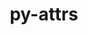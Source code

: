 ---
title: "py-attrs"
layout: cache
categories: [package, develop]
meta: {"compilers": ["none"], "num_specs": 267, "num_specs_by_stack": {"data-vis-sdk": 11, "e4s": 51, "e4s-neoverse-v2": 29, "e4s-oneapi": 13, "hep": 13, "ml-darwin-aarch64-mps": 26, "ml-linux-aarch64-cpu": 51, "ml-linux-aarch64-cuda": 51, "ml-linux-x86_64-cpu": 51, "ml-linux-x86_64-cuda": 49, "ml-linux-x86_64-rocm": 11, "radiuss": 22, "root": 267}, "oss": ["sequoia", "ubuntu18.04", "ubuntu20.04", "ubuntu22.04", "ubuntu24.04"], "platforms": ["darwin", "linux"], "stacks": ["data-vis-sdk", "e4s", "e4s-neoverse-v2", "e4s-oneapi", "hep", "ml-darwin-aarch64-mps", "ml-linux-aarch64-cpu", "ml-linux-aarch64-cuda", "ml-linux-x86_64-cpu", "ml-linux-x86_64-cuda", "ml-linux-x86_64-rocm", "radiuss", "root"], "targets": ["aarch64", "neoverse_v2", "x86_64_v3"], "versions": ["23.1.0"]}
spec_details: [{"compiler": "none", "hash": "26vfrcnd3mwcvd37qtcekuqdrxud2ejx", "os": "ubuntu22.04", "platform": "linux", "size": "-", "stacks": ["e4s", "root"], "target": "x86_64_v3", "variants": ["build_system=python_pip"], "versions": ["23.1.0"]}, {"compiler": "none", "hash": "2hadtagm5pmh3y6atgvfabxca3xrk7ew", "os": "ubuntu22.04", "platform": "linux", "size": "-", "stacks": ["e4s", "root"], "target": "x86_64_v3", "variants": ["build_system=python_pip"], "versions": ["23.1.0"]}, {"compiler": "none", "hash": "2ng4vqg6mwen56hmcwlh5dpxhujlqayl", "os": "ubuntu18.04", "platform": "linux", "size": "-", "stacks": ["radiuss", "root"], "target": "x86_64_v3", "variants": ["build_system=python_pip"], "versions": ["23.1.0"]}, {"compiler": "none", "hash": "2tddoj7il5wp4fbsmxq7yylz2wovzv2z", "os": "ubuntu22.04", "platform": "linux", "size": "-", "stacks": ["e4s-oneapi", "root"], "target": "x86_64_v3", "variants": ["build_system=python_pip"], "versions": ["23.1.0"]}, {"compiler": "none", "hash": "32ih5ufloqqwvrffkdigel43vuyyqe5u", "os": "ubuntu24.04", "platform": "linux", "size": "-", "stacks": ["ml-linux-x86_64-cpu", "ml-linux-x86_64-cuda", "ml-linux-x86_64-rocm", "root"], "target": "x86_64_v3", "variants": ["build_system=python_pip"], "versions": ["23.1.0"]}, {"compiler": "none", "hash": "365vixxwvp5lguq55nspgw5toaid4lqc", "os": "ubuntu24.04", "platform": "linux", "size": "-", "stacks": ["ml-linux-aarch64-cpu", "ml-linux-aarch64-cuda", "root"], "target": "aarch64", "variants": ["build_system=python_pip"], "versions": ["23.1.0"]}, {"compiler": "none", "hash": "37cf2rmmd6o7uexhjj7x2mmm6tmvjz4e", "os": "ubuntu24.04", "platform": "linux", "size": "-", "stacks": ["ml-linux-aarch64-cpu", "ml-linux-aarch64-cuda", "root"], "target": "aarch64", "variants": ["build_system=python_pip"], "versions": ["23.1.0"]}, {"compiler": "none", "hash": "3d77cj2bbcpdwsptuotqsb5xja6aipxx", "os": "ubuntu22.04", "platform": "linux", "size": "-", "stacks": ["e4s", "root"], "target": "x86_64_v3", "variants": ["build_system=python_pip"], "versions": ["23.1.0"]}, {"compiler": "none", "hash": "3f3kd3vlo2qhdxho7wguznijkd2fgdyc", "os": "ubuntu22.04", "platform": "linux", "size": "-", "stacks": ["e4s", "root"], "target": "x86_64_v3", "variants": ["build_system=python_pip"], "versions": ["23.1.0"]}, {"compiler": "none", "hash": "3g66mgjvegixnnzos4twi7nkjl2fiso7", "os": "ubuntu22.04", "platform": "linux", "size": "-", "stacks": ["e4s", "root"], "target": "x86_64_v3", "variants": ["build_system=python_pip"], "versions": ["23.1.0"]}, {"compiler": "none", "hash": "3kpczkubei6kkz7zhu6vpop4xnukgrfn", "os": "ubuntu22.04", "platform": "linux", "size": "-", "stacks": ["hep", "root"], "target": "x86_64_v3", "variants": ["build_system=python_pip"], "versions": ["23.1.0"]}, {"compiler": "none", "hash": "3powfzkuxhh7nlgtyczu4shbious7siy", "os": "ubuntu24.04", "platform": "linux", "size": "-", "stacks": ["ml-linux-aarch64-cpu", "ml-linux-aarch64-cuda", "root"], "target": "aarch64", "variants": ["build_system=python_pip"], "versions": ["23.1.0"]}, {"compiler": "none", "hash": "3sknody5m7nfggjpg4x6x3bpfpz2c67n", "os": "ubuntu22.04", "platform": "linux", "size": "-", "stacks": ["e4s-oneapi", "root"], "target": "x86_64_v3", "variants": ["build_system=python_pip"], "versions": ["23.1.0"]}, {"compiler": "none", "hash": "3vqbilr6zaplqtyf7tijz6loayaifdnv", "os": "ubuntu24.04", "platform": "linux", "size": "-", "stacks": ["ml-linux-x86_64-cpu", "ml-linux-x86_64-cuda", "root"], "target": "x86_64_v3", "variants": ["build_system=python_pip"], "versions": ["23.1.0"]}, {"compiler": "none", "hash": "3vsukizdo3s6gf5qbwghw726wszlnwby", "os": "ubuntu20.04", "platform": "linux", "size": "-", "stacks": ["data-vis-sdk", "root"], "target": "x86_64_v3", "variants": ["build_system=python_pip"], "versions": ["23.1.0"]}, {"compiler": "none", "hash": "3xq476vtqmk4nxbtlikrerlhktrd2x6d", "os": "sequoia", "platform": "darwin", "size": "-", "stacks": ["ml-darwin-aarch64-mps", "root"], "target": "aarch64", "variants": ["build_system=python_pip"], "versions": ["23.1.0"]}, {"compiler": "none", "hash": "43z4dmrdqt4nfttxv5xyubluhqbzh7z4", "os": "ubuntu20.04", "platform": "linux", "size": "-", "stacks": ["data-vis-sdk", "root"], "target": "x86_64_v3", "variants": ["build_system=python_pip"], "versions": ["23.1.0"]}, {"compiler": "none", "hash": "4dg6kj6hx6akiuee4foc7xwcvgelfig7", "os": "ubuntu24.04", "platform": "linux", "size": "-", "stacks": ["ml-linux-aarch64-cpu", "ml-linux-aarch64-cuda", "root"], "target": "aarch64", "variants": ["build_system=python_pip"], "versions": ["23.1.0"]}, {"compiler": "none", "hash": "4gmjzqleikrncbopi36fxzpq4ieq7hgs", "os": "sequoia", "platform": "darwin", "size": "-", "stacks": ["ml-darwin-aarch64-mps", "root"], "target": "aarch64", "variants": ["build_system=python_pip"], "versions": ["23.1.0"]}, {"compiler": "none", "hash": "4nqamocynvzs27lzknfvixj5exwpoyzm", "os": "ubuntu22.04", "platform": "linux", "size": "-", "stacks": ["e4s", "root"], "target": "x86_64_v3", "variants": ["build_system=python_pip"], "versions": ["23.1.0"]}, {"compiler": "none", "hash": "4xchqx4pa3agsnt6xbll7joicocjibkv", "os": "ubuntu22.04", "platform": "linux", "size": "-", "stacks": ["e4s-oneapi", "root"], "target": "x86_64_v3", "variants": ["build_system=python_pip"], "versions": ["23.1.0"]}, {"compiler": "none", "hash": "52hxs7varpj5ug5imputeg263dkyjikj", "os": "ubuntu22.04", "platform": "linux", "size": "-", "stacks": ["e4s", "root"], "target": "x86_64_v3", "variants": ["build_system=python_pip"], "versions": ["23.1.0"]}, {"compiler": "none", "hash": "57ijovkzycmtqdj356ttq7q7ghvifzrg", "os": "ubuntu24.04", "platform": "linux", "size": "-", "stacks": ["ml-linux-aarch64-cpu", "ml-linux-aarch64-cuda", "root"], "target": "aarch64", "variants": ["build_system=python_pip"], "versions": ["23.1.0"]}, {"compiler": "none", "hash": "5gkxk3dw5m6eib3lddicxnfvtkcgjf5x", "os": "ubuntu22.04", "platform": "linux", "size": "-", "stacks": ["e4s-oneapi", "root"], "target": "x86_64_v3", "variants": ["build_system=python_pip"], "versions": ["23.1.0"]}, {"compiler": "none", "hash": "5ihmnj67pur5uogros53di3pwt6kzrsi", "os": "ubuntu24.04", "platform": "linux", "size": "-", "stacks": ["ml-linux-x86_64-cpu", "ml-linux-x86_64-cuda", "root"], "target": "x86_64_v3", "variants": ["build_system=python_pip"], "versions": ["23.1.0"]}, {"compiler": "none", "hash": "5osznidfbynvshvp4ybnkncgwvmj57jw", "os": "ubuntu24.04", "platform": "linux", "size": "-", "stacks": ["ml-linux-aarch64-cpu", "ml-linux-aarch64-cuda", "root"], "target": "aarch64", "variants": ["build_system=python_pip"], "versions": ["23.1.0"]}, {"compiler": "none", "hash": "5psnbz3njnieev2j5hjbml7ghdrt6aj4", "os": "ubuntu18.04", "platform": "linux", "size": "-", "stacks": ["radiuss", "root"], "target": "x86_64_v3", "variants": ["build_system=python_pip"], "versions": ["23.1.0"]}, {"compiler": "none", "hash": "5wv5b4lyc2ac4r6eajjbfxaojfovhuse", "os": "sequoia", "platform": "darwin", "size": "-", "stacks": ["ml-darwin-aarch64-mps", "root"], "target": "aarch64", "variants": ["build_system=python_pip"], "versions": ["23.1.0"]}, {"compiler": "none", "hash": "66a53bnxe72btv24u3h5anl7l7eaf6gz", "os": "ubuntu24.04", "platform": "linux", "size": "-", "stacks": ["ml-linux-aarch64-cpu", "ml-linux-aarch64-cuda", "root"], "target": "aarch64", "variants": ["build_system=python_pip"], "versions": ["23.1.0"]}, {"compiler": "none", "hash": "67skms47gklk2jamkhtbtrjrhhggf33d", "os": "ubuntu24.04", "platform": "linux", "size": "-", "stacks": ["ml-linux-aarch64-cpu", "ml-linux-aarch64-cuda", "root"], "target": "aarch64", "variants": ["build_system=python_pip"], "versions": ["23.1.0"]}, {"compiler": "none", "hash": "6cgcyyv3zmqhzabmawro7732y7zlbl4r", "os": "sequoia", "platform": "darwin", "size": "-", "stacks": ["ml-darwin-aarch64-mps", "root"], "target": "aarch64", "variants": ["build_system=python_pip"], "versions": ["23.1.0"]}, {"compiler": "none", "hash": "6epj666pcuhacecaqkwnn6sjzem6rmlr", "os": "ubuntu24.04", "platform": "linux", "size": "-", "stacks": ["ml-linux-aarch64-cpu", "ml-linux-aarch64-cuda", "root"], "target": "aarch64", "variants": ["build_system=python_pip"], "versions": ["23.1.0"]}, {"compiler": "none", "hash": "6pq7cb6upialnbwdctecwrlkbchicrde", "os": "ubuntu22.04", "platform": "linux", "size": "-", "stacks": ["e4s", "root"], "target": "x86_64_v3", "variants": ["build_system=python_pip"], "versions": ["23.1.0"]}, {"compiler": "none", "hash": "6rb2ktxfh3gtzo3xdm33oqkiufsxru6v", "os": "ubuntu18.04", "platform": "linux", "size": "-", "stacks": ["radiuss", "root"], "target": "x86_64_v3", "variants": ["build_system=python_pip"], "versions": ["23.1.0"]}, {"compiler": "none", "hash": "6s66rraui6o6yomeq2az6ydweinxlrzv", "os": "ubuntu20.04", "platform": "linux", "size": "-", "stacks": ["data-vis-sdk", "root"], "target": "x86_64_v3", "variants": ["build_system=python_pip"], "versions": ["23.1.0"]}, {"compiler": "none", "hash": "6vbvlentwawyxy6lgihmfrkd2vhvr2bj", "os": "ubuntu24.04", "platform": "linux", "size": "-", "stacks": ["ml-linux-x86_64-cpu", "ml-linux-x86_64-cuda", "ml-linux-x86_64-rocm", "root"], "target": "x86_64_v3", "variants": ["build_system=python_pip"], "versions": ["23.1.0"]}, {"compiler": "none", "hash": "6x6bmwbv23chelaqqng4h7myblax5236", "os": "ubuntu22.04", "platform": "linux", "size": "-", "stacks": ["hep", "root"], "target": "x86_64_v3", "variants": ["build_system=python_pip"], "versions": ["23.1.0"]}, {"compiler": "none", "hash": "7aaaucnszxgfgwzph5kbaf6fmul7lnk7", "os": "ubuntu24.04", "platform": "linux", "size": "-", "stacks": ["ml-linux-aarch64-cpu", "ml-linux-aarch64-cuda", "root"], "target": "aarch64", "variants": ["build_system=python_pip"], "versions": ["23.1.0"]}, {"compiler": "none", "hash": "7dqz2urwlrq4tk3ioqhzu5wri562dwna", "os": "ubuntu22.04", "platform": "linux", "size": "-", "stacks": ["e4s", "root"], "target": "x86_64_v3", "variants": ["build_system=python_pip"], "versions": ["23.1.0"]}, {"compiler": "none", "hash": "7glvobxcoo76stx55wvvkgsxhjryys7v", "os": "ubuntu22.04", "platform": "linux", "size": "-", "stacks": ["e4s", "root"], "target": "x86_64_v3", "variants": ["build_system=python_pip"], "versions": ["23.1.0"]}, {"compiler": "none", "hash": "7lh4nf42ijksnbm4aqw27kmwf6kbtu2x", "os": "ubuntu24.04", "platform": "linux", "size": "-", "stacks": ["ml-linux-aarch64-cpu", "ml-linux-aarch64-cuda", "root"], "target": "aarch64", "variants": ["build_system=python_pip"], "versions": ["23.1.0"]}, {"compiler": "none", "hash": "7li3qnacozgnkpy6mvrcghgweyd2im7b", "os": "ubuntu22.04", "platform": "linux", "size": "-", "stacks": ["e4s-oneapi", "root"], "target": "x86_64_v3", "variants": ["build_system=python_pip"], "versions": ["23.1.0"]}, {"compiler": "none", "hash": "7vvbprvppgkqpuffofjztjppsix2bpni", "os": "ubuntu24.04", "platform": "linux", "size": "-", "stacks": ["ml-linux-aarch64-cpu", "ml-linux-aarch64-cuda", "root"], "target": "aarch64", "variants": ["build_system=python_pip"], "versions": ["23.1.0"]}, {"compiler": "none", "hash": "7wdt6z7azw2gpgeu73fkagbaypeuyruz", "os": "ubuntu24.04", "platform": "linux", "size": "-", "stacks": ["ml-linux-aarch64-cpu", "ml-linux-aarch64-cuda", "root"], "target": "aarch64", "variants": ["build_system=python_pip"], "versions": ["23.1.0"]}, {"compiler": "none", "hash": "7wowwggrp7tw6arydoa4kathxsx3spso", "os": "ubuntu22.04", "platform": "linux", "size": "-", "stacks": ["e4s", "root"], "target": "x86_64_v3", "variants": ["build_system=python_pip"], "versions": ["23.1.0"]}, {"compiler": "none", "hash": "a7v24g3teek4ui7la7ednp3jx2xwjs7q", "os": "ubuntu18.04", "platform": "linux", "size": "-", "stacks": ["radiuss", "root"], "target": "x86_64_v3", "variants": ["build_system=python_pip"], "versions": ["23.1.0"]}, {"compiler": "none", "hash": "adsf6y3adeh5ogor2rurm4c3xwbedyzu", "os": "ubuntu22.04", "platform": "linux", "size": "-", "stacks": ["e4s-neoverse-v2", "root"], "target": "neoverse_v2", "variants": ["build_system=python_pip"], "versions": ["23.1.0"]}, {"compiler": "none", "hash": "aoiub3h3eqpofi7axw3hjke4mayn5p23", "os": "ubuntu24.04", "platform": "linux", "size": "-", "stacks": ["ml-linux-aarch64-cpu", "ml-linux-aarch64-cuda", "root"], "target": "aarch64", "variants": ["build_system=python_pip"], "versions": ["23.1.0"]}, {"compiler": "none", "hash": "arao536i2k45km4bj7i7dcq3d4yjkcue", "os": "sequoia", "platform": "darwin", "size": "-", "stacks": ["ml-darwin-aarch64-mps", "root"], "target": "aarch64", "variants": ["build_system=python_pip"], "versions": ["23.1.0"]}, {"compiler": "none", "hash": "b3kivsywcrwbepjfdmhy2t3d3ua5dbl7", "os": "ubuntu22.04", "platform": "linux", "size": "-", "stacks": ["e4s", "root"], "target": "x86_64_v3", "variants": ["build_system=python_pip"], "versions": ["23.1.0"]}, {"compiler": "none", "hash": "bcn6gqkvpesbrjekjkwdicriac3jb353", "os": "ubuntu22.04", "platform": "linux", "size": "-", "stacks": ["e4s-neoverse-v2", "root"], "target": "neoverse_v2", "variants": ["build_system=python_pip"], "versions": ["23.1.0"]}, {"compiler": "none", "hash": "bfevsw7mnaeey2z5grvf4lhdtuulsj4z", "os": "ubuntu22.04", "platform": "linux", "size": "-", "stacks": ["e4s-neoverse-v2", "root"], "target": "neoverse_v2", "variants": ["build_system=python_pip"], "versions": ["23.1.0"]}, {"compiler": "none", "hash": "bhgxlka7qfqjvla4meike5jxfqnprfls", "os": "ubuntu22.04", "platform": "linux", "size": "-", "stacks": ["hep", "root"], "target": "x86_64_v3", "variants": ["build_system=python_pip"], "versions": ["23.1.0"]}, {"compiler": "none", "hash": "bkgcmbtxygebiwou3wgy2jpl4xo2x3tj", "os": "ubuntu22.04", "platform": "linux", "size": "-", "stacks": ["e4s", "root"], "target": "x86_64_v3", "variants": ["build_system=python_pip"], "versions": ["23.1.0"]}, {"compiler": "none", "hash": "bkxjf3bog2dlb73iwrqrdqh5rodczhwq", "os": "ubuntu24.04", "platform": "linux", "size": "-", "stacks": ["ml-linux-aarch64-cpu", "ml-linux-aarch64-cuda", "root"], "target": "aarch64", "variants": ["build_system=python_pip"], "versions": ["23.1.0"]}, {"compiler": "none", "hash": "brjgytjumeu6sqfo2bxdvs7x55h5qsme", "os": "ubuntu22.04", "platform": "linux", "size": "-", "stacks": ["e4s", "root"], "target": "x86_64_v3", "variants": ["build_system=python_pip"], "versions": ["23.1.0"]}, {"compiler": "none", "hash": "bt5f2lyg5iu54tjixp7qhl77iss3wzzs", "os": "ubuntu22.04", "platform": "linux", "size": "-", "stacks": ["e4s-neoverse-v2", "root"], "target": "neoverse_v2", "variants": ["build_system=python_pip"], "versions": ["23.1.0"]}, {"compiler": "none", "hash": "bufan5w3ynmgiqdaziz2o4g4hn5cw2az", "os": "ubuntu22.04", "platform": "linux", "size": "-", "stacks": ["e4s-oneapi", "root"], "target": "x86_64_v3", "variants": ["build_system=python_pip"], "versions": ["23.1.0"]}, {"compiler": "none", "hash": "bv6zuth7luim55tsr35ot2mp3bfsd74a", "os": "ubuntu22.04", "platform": "linux", "size": "-", "stacks": ["hep", "root"], "target": "x86_64_v3", "variants": ["build_system=python_pip"], "versions": ["23.1.0"]}, {"compiler": "none", "hash": "bv7jtlaf6naatmx4zpwpjya7iblrkpik", "os": "ubuntu24.04", "platform": "linux", "size": "-", "stacks": ["ml-linux-x86_64-cpu", "ml-linux-x86_64-cuda", "root"], "target": "x86_64_v3", "variants": ["build_system=python_pip"], "versions": ["23.1.0"]}, {"compiler": "none", "hash": "bykurad5epc4dl6wwxsscyjhgylwbqw2", "os": "ubuntu22.04", "platform": "linux", "size": "-", "stacks": ["hep", "root"], "target": "x86_64_v3", "variants": ["build_system=python_pip"], "versions": ["23.1.0"]}, {"compiler": "none", "hash": "c3jai3hbdti5uqs4u62674xgccis6tys", "os": "sequoia", "platform": "darwin", "size": "-", "stacks": ["ml-darwin-aarch64-mps", "root"], "target": "aarch64", "variants": ["build_system=python_pip"], "versions": ["23.1.0"]}, {"compiler": "none", "hash": "c5xeqz5r47ut7aluqbptbyk57etpcfz6", "os": "ubuntu24.04", "platform": "linux", "size": "-", "stacks": ["ml-linux-x86_64-cpu", "ml-linux-x86_64-cuda", "ml-linux-x86_64-rocm", "root"], "target": "x86_64_v3", "variants": ["build_system=python_pip"], "versions": ["23.1.0"]}, {"compiler": "none", "hash": "c63i5kj6aomcb2nvseevkgm67ycfwg47", "os": "ubuntu22.04", "platform": "linux", "size": "-", "stacks": ["e4s", "root"], "target": "x86_64_v3", "variants": ["build_system=python_pip"], "versions": ["23.1.0"]}, {"compiler": "none", "hash": "ca4xpyx456mre2ndq77poc54wzexkneo", "os": "ubuntu24.04", "platform": "linux", "size": "-", "stacks": ["ml-linux-aarch64-cpu", "ml-linux-aarch64-cuda", "root"], "target": "aarch64", "variants": ["build_system=python_pip"], "versions": ["23.1.0"]}, {"compiler": "none", "hash": "cattgkbc2ekyweg4lbih2btj2233z5gw", "os": "ubuntu22.04", "platform": "linux", "size": "-", "stacks": ["e4s", "root"], "target": "x86_64_v3", "variants": ["build_system=python_pip"], "versions": ["23.1.0"]}, {"compiler": "none", "hash": "cdegbf3qwveq2cu3sluxf4h4pixakw6q", "os": "ubuntu22.04", "platform": "linux", "size": "-", "stacks": ["e4s-neoverse-v2", "root"], "target": "neoverse_v2", "variants": ["build_system=python_pip"], "versions": ["23.1.0"]}, {"compiler": "none", "hash": "cqycqgw5lclmuyb3ejrny2sfhfiajnab", "os": "ubuntu24.04", "platform": "linux", "size": "-", "stacks": ["ml-linux-aarch64-cpu", "ml-linux-aarch64-cuda", "root"], "target": "aarch64", "variants": ["build_system=python_pip"], "versions": ["23.1.0"]}, {"compiler": "none", "hash": "cus3636wrgvxkxdsfsdab2dradu3jmrc", "os": "ubuntu24.04", "platform": "linux", "size": "-", "stacks": ["ml-linux-x86_64-cpu", "ml-linux-x86_64-cuda", "root"], "target": "x86_64_v3", "variants": ["build_system=python_pip"], "versions": ["23.1.0"]}, {"compiler": "none", "hash": "d2qvr2ek7xs45zjay36mbrrlixna4zef", "os": "ubuntu24.04", "platform": "linux", "size": "-", "stacks": ["ml-linux-x86_64-cpu", "ml-linux-x86_64-cuda", "root"], "target": "x86_64_v3", "variants": ["build_system=python_pip"], "versions": ["23.1.0"]}, {"compiler": "none", "hash": "d3ldvg5epkldk6d2oklibcsl7jm3sm6l", "os": "ubuntu22.04", "platform": "linux", "size": "-", "stacks": ["e4s", "root"], "target": "x86_64_v3", "variants": ["build_system=python_pip"], "versions": ["23.1.0"]}, {"compiler": "none", "hash": "d5u2b7xjxjz2gw4xtiewyv6r3gax7onq", "os": "ubuntu24.04", "platform": "linux", "size": "-", "stacks": ["ml-linux-aarch64-cpu", "ml-linux-aarch64-cuda", "root"], "target": "aarch64", "variants": ["build_system=python_pip"], "versions": ["23.1.0"]}, {"compiler": "none", "hash": "d73oerzy2yaybxgyzp4q6mrwwu2am4rl", "os": "ubuntu22.04", "platform": "linux", "size": "-", "stacks": ["e4s-neoverse-v2", "root"], "target": "neoverse_v2", "variants": ["build_system=python_pip"], "versions": ["23.1.0"]}, {"compiler": "none", "hash": "d7fzymls3dsv2u5ifrx3idgy3nhpooml", "os": "ubuntu22.04", "platform": "linux", "size": "-", "stacks": ["e4s", "root"], "target": "x86_64_v3", "variants": ["build_system=python_pip"], "versions": ["23.1.0"]}, {"compiler": "none", "hash": "dbefcghozsjfkh42kuqfbh52vtaise45", "os": "ubuntu22.04", "platform": "linux", "size": "-", "stacks": ["hep", "root"], "target": "x86_64_v3", "variants": ["build_system=python_pip"], "versions": ["23.1.0"]}, {"compiler": "none", "hash": "dhzrxyraxk6tvmlpv6dqqqsbpkmvslfq", "os": "ubuntu18.04", "platform": "linux", "size": "-", "stacks": ["radiuss", "root"], "target": "x86_64_v3", "variants": ["build_system=python_pip"], "versions": ["23.1.0"]}, {"compiler": "none", "hash": "dndlteclkrbyjqasol36orn4ikh7wkw2", "os": "ubuntu22.04", "platform": "linux", "size": "-", "stacks": ["hep", "root"], "target": "x86_64_v3", "variants": ["build_system=python_pip"], "versions": ["23.1.0"]}, {"compiler": "none", "hash": "dndnrqzqn4dq23qv4zxq3xw2bexpjwye", "os": "sequoia", "platform": "darwin", "size": "-", "stacks": ["ml-darwin-aarch64-mps", "root"], "target": "aarch64", "variants": ["build_system=python_pip"], "versions": ["23.1.0"]}, {"compiler": "none", "hash": "dqzexxtrr6o7nx2vfhismp635uux7wn4", "os": "sequoia", "platform": "darwin", "size": "-", "stacks": ["ml-darwin-aarch64-mps", "root"], "target": "aarch64", "variants": ["build_system=python_pip"], "versions": ["23.1.0"]}, {"compiler": "none", "hash": "dtjwpxj5hoprolj4o54n2a4fifnwy47b", "os": "ubuntu22.04", "platform": "linux", "size": "-", "stacks": ["e4s", "root"], "target": "x86_64_v3", "variants": ["build_system=python_pip"], "versions": ["23.1.0"]}, {"compiler": "none", "hash": "dy3luorgalbes6yd5ukyfiihpvitnfk2", "os": "ubuntu22.04", "platform": "linux", "size": "-", "stacks": ["hep", "root"], "target": "x86_64_v3", "variants": ["build_system=python_pip"], "versions": ["23.1.0"]}, {"compiler": "none", "hash": "dyiits5briqmn7bzgdieafien67wiklb", "os": "sequoia", "platform": "darwin", "size": "-", "stacks": ["ml-darwin-aarch64-mps", "root"], "target": "aarch64", "variants": ["build_system=python_pip"], "versions": ["23.1.0"]}, {"compiler": "none", "hash": "e3ocqwqyaeotsonkdkwgkiyfzy2yfz7k", "os": "ubuntu22.04", "platform": "linux", "size": "-", "stacks": ["e4s", "root"], "target": "x86_64_v3", "variants": ["build_system=python_pip"], "versions": ["23.1.0"]}, {"compiler": "none", "hash": "e6qpduzsnp7tccqkdzpo5o64xorchrno", "os": "ubuntu24.04", "platform": "linux", "size": "-", "stacks": ["ml-linux-aarch64-cpu", "ml-linux-aarch64-cuda", "root"], "target": "aarch64", "variants": ["build_system=python_pip"], "versions": ["23.1.0"]}, {"compiler": "none", "hash": "eccs3hsb7dwykapq5brl4hss35qkxgka", "os": "ubuntu24.04", "platform": "linux", "size": "-", "stacks": ["ml-linux-aarch64-cpu", "ml-linux-aarch64-cuda", "root"], "target": "aarch64", "variants": ["build_system=python_pip"], "versions": ["23.1.0"]}, {"compiler": "none", "hash": "efvpfdsdr2dbnz3al4tfn5anh6ahzpw3", "os": "ubuntu24.04", "platform": "linux", "size": "-", "stacks": ["ml-linux-x86_64-cpu", "ml-linux-x86_64-cuda", "root"], "target": "x86_64_v3", "variants": ["build_system=python_pip"], "versions": ["23.1.0"]}, {"compiler": "none", "hash": "ejdtuiouk44syntmzjim5simxwftpkwt", "os": "ubuntu24.04", "platform": "linux", "size": "-", "stacks": ["ml-linux-aarch64-cpu", "ml-linux-aarch64-cuda", "root"], "target": "aarch64", "variants": ["build_system=python_pip"], "versions": ["23.1.0"]}, {"compiler": "none", "hash": "el4yhhy4457ro72kabvfyrrnamotcpax", "os": "ubuntu24.04", "platform": "linux", "size": "-", "stacks": ["ml-linux-aarch64-cpu", "ml-linux-aarch64-cuda", "root"], "target": "aarch64", "variants": ["build_system=python_pip"], "versions": ["23.1.0"]}, {"compiler": "none", "hash": "emy4ibjmjgjxyo6z2j4uonqs3x4ka3uh", "os": "sequoia", "platform": "darwin", "size": "-", "stacks": ["ml-darwin-aarch64-mps", "root"], "target": "aarch64", "variants": ["build_system=python_pip"], "versions": ["23.1.0"]}, {"compiler": "none", "hash": "ex4xukrewsvdnvis6bgo5qvmbj4fzrng", "os": "ubuntu22.04", "platform": "linux", "size": "-", "stacks": ["e4s-neoverse-v2", "root"], "target": "neoverse_v2", "variants": ["build_system=python_pip"], "versions": ["23.1.0"]}, {"compiler": "none", "hash": "exbsaupq7twtkmc3m6kbdvcxo3shjezl", "os": "ubuntu24.04", "platform": "linux", "size": "-", "stacks": ["ml-linux-aarch64-cpu", "ml-linux-aarch64-cuda", "root"], "target": "aarch64", "variants": ["build_system=python_pip"], "versions": ["23.1.0"]}, {"compiler": "none", "hash": "f3qh4yu5nzjzj4nxj2u5yjj5rbethopy", "os": "ubuntu24.04", "platform": "linux", "size": "-", "stacks": ["ml-linux-x86_64-cpu", "ml-linux-x86_64-cuda", "root"], "target": "x86_64_v3", "variants": ["build_system=python_pip"], "versions": ["23.1.0"]}, {"compiler": "none", "hash": "f5ui6fcz2bohb7h5lucxnpewfjbxf6sn", "os": "ubuntu18.04", "platform": "linux", "size": "-", "stacks": ["radiuss", "root"], "target": "x86_64_v3", "variants": ["build_system=python_pip"], "versions": ["23.1.0"]}, {"compiler": "none", "hash": "fgkgfp3ees7tqyictfszd5iqdtflqr5b", "os": "ubuntu24.04", "platform": "linux", "size": "-", "stacks": ["ml-linux-aarch64-cpu", "ml-linux-aarch64-cuda", "root"], "target": "aarch64", "variants": ["build_system=python_pip"], "versions": ["23.1.0"]}, {"compiler": "none", "hash": "fksrdprlj2sggo446qk36pdq24vhcp4i", "os": "ubuntu24.04", "platform": "linux", "size": "-", "stacks": ["ml-linux-aarch64-cpu", "ml-linux-aarch64-cuda", "root"], "target": "aarch64", "variants": ["build_system=python_pip"], "versions": ["23.1.0"]}, {"compiler": "none", "hash": "fnwyz73dlzul3oudrljetkq4z4quolbt", "os": "ubuntu24.04", "platform": "linux", "size": "-", "stacks": ["ml-linux-aarch64-cpu", "ml-linux-aarch64-cuda", "root"], "target": "aarch64", "variants": ["build_system=python_pip"], "versions": ["23.1.0"]}, {"compiler": "none", "hash": "fqwqpjietm23vsyfyi5jighsobnqxlec", "os": "ubuntu22.04", "platform": "linux", "size": "-", "stacks": ["e4s", "root"], "target": "x86_64_v3", "variants": ["build_system=python_pip"], "versions": ["23.1.0"]}, {"compiler": "none", "hash": "fv2aqx5uv4an3d52lvyi6chcjdnh66ha", "os": "ubuntu22.04", "platform": "linux", "size": "-", "stacks": ["e4s", "root"], "target": "x86_64_v3", "variants": ["build_system=python_pip"], "versions": ["23.1.0"]}, {"compiler": "none", "hash": "fvixxmhem4lg4werbl4dgv7xopnwuyuw", "os": "ubuntu18.04", "platform": "linux", "size": "-", "stacks": ["radiuss", "root"], "target": "x86_64_v3", "variants": ["build_system=python_pip"], "versions": ["23.1.0"]}, {"compiler": "none", "hash": "fygmfmu7kssumf7zajk76v7ifbbstbsq", "os": "ubuntu24.04", "platform": "linux", "size": "-", "stacks": ["ml-linux-x86_64-cpu", "ml-linux-x86_64-cuda", "ml-linux-x86_64-rocm", "root"], "target": "x86_64_v3", "variants": ["build_system=python_pip"], "versions": ["23.1.0"]}, {"compiler": "none", "hash": "g2twr5htzusqzpsget3cd5mtbfighsmb", "os": "ubuntu24.04", "platform": "linux", "size": "-", "stacks": ["ml-linux-x86_64-cpu", "ml-linux-x86_64-cuda", "ml-linux-x86_64-rocm", "root"], "target": "x86_64_v3", "variants": ["build_system=python_pip"], "versions": ["23.1.0"]}, {"compiler": "none", "hash": "g3wdmmcfedhnjd76d4xyyntjks4drmmt", "os": "ubuntu24.04", "platform": "linux", "size": "-", "stacks": ["ml-linux-x86_64-cpu", "ml-linux-x86_64-cuda", "root"], "target": "x86_64_v3", "variants": ["build_system=python_pip"], "versions": ["23.1.0"]}, {"compiler": "none", "hash": "g5glozxiyh5uf7umdsgsfaid54lqnrft", "os": "ubuntu24.04", "platform": "linux", "size": "-", "stacks": ["ml-linux-aarch64-cpu", "ml-linux-aarch64-cuda", "root"], "target": "aarch64", "variants": ["build_system=python_pip"], "versions": ["23.1.0"]}, {"compiler": "none", "hash": "g5mtm5poa2sjgtugeahencpfhq3xkvx2", "os": "ubuntu22.04", "platform": "linux", "size": "-", "stacks": ["e4s-neoverse-v2", "root"], "target": "neoverse_v2", "variants": ["build_system=python_pip"], "versions": ["23.1.0"]}, {"compiler": "none", "hash": "gbelmmpylflj73yz7cohlk5afayqgvq6", "os": "ubuntu24.04", "platform": "linux", "size": "-", "stacks": ["ml-linux-aarch64-cpu", "ml-linux-aarch64-cuda", "root"], "target": "aarch64", "variants": ["build_system=python_pip"], "versions": ["23.1.0"]}, {"compiler": "none", "hash": "gbklh7mhfgcic27hkfxi4h3sirmp4uiu", "os": "ubuntu24.04", "platform": "linux", "size": "-", "stacks": ["ml-linux-x86_64-cpu", "ml-linux-x86_64-cuda", "root"], "target": "x86_64_v3", "variants": ["build_system=python_pip"], "versions": ["23.1.0"]}, {"compiler": "none", "hash": "gkc534uke67qekh5zilqwwk4ct4367xh", "os": "ubuntu22.04", "platform": "linux", "size": "-", "stacks": ["e4s", "root"], "target": "x86_64_v3", "variants": ["build_system=python_pip"], "versions": ["23.1.0"]}, {"compiler": "none", "hash": "gkqsirvvlg3wi35dtefeh4vx24cucdgw", "os": "ubuntu18.04", "platform": "linux", "size": "-", "stacks": ["radiuss", "root"], "target": "x86_64_v3", "variants": ["build_system=python_pip"], "versions": ["23.1.0"]}, {"compiler": "none", "hash": "glrul7xw6xz3bflxskdm3s4vfq4pgybu", "os": "ubuntu22.04", "platform": "linux", "size": "-", "stacks": ["e4s", "root"], "target": "x86_64_v3", "variants": ["build_system=python_pip"], "versions": ["23.1.0"]}, {"compiler": "none", "hash": "gpvdzipfkupnsxf76y7k3akeslrshn7n", "os": "ubuntu24.04", "platform": "linux", "size": "-", "stacks": ["ml-linux-x86_64-cpu", "ml-linux-x86_64-cuda", "root"], "target": "x86_64_v3", "variants": ["build_system=python_pip"], "versions": ["23.1.0"]}, {"compiler": "none", "hash": "gtjvt643r3scojw2mujwob6xsnb5vqdh", "os": "ubuntu24.04", "platform": "linux", "size": "-", "stacks": ["ml-linux-x86_64-cpu", "ml-linux-x86_64-cuda", "root"], "target": "x86_64_v3", "variants": ["build_system=python_pip"], "versions": ["23.1.0"]}, {"compiler": "none", "hash": "h2rnjtdsfqj4jk7bt2fsulqonvuauhha", "os": "ubuntu24.04", "platform": "linux", "size": "-", "stacks": ["ml-linux-x86_64-cpu", "ml-linux-x86_64-cuda", "root"], "target": "x86_64_v3", "variants": ["build_system=python_pip"], "versions": ["23.1.0"]}, {"compiler": "none", "hash": "h5hvifmglwix4tz7h6cnxaroneiuph73", "os": "ubuntu22.04", "platform": "linux", "size": "-", "stacks": ["hep", "root"], "target": "x86_64_v3", "variants": ["build_system=python_pip"], "versions": ["23.1.0"]}, {"compiler": "none", "hash": "hb46fl3hucwflf2iid2yiksz3bt34j4o", "os": "ubuntu22.04", "platform": "linux", "size": "-", "stacks": ["e4s-neoverse-v2", "root"], "target": "neoverse_v2", "variants": ["build_system=python_pip"], "versions": ["23.1.0"]}, {"compiler": "none", "hash": "hkkfzonwiqeavpzzja25il6btbceidxz", "os": "sequoia", "platform": "darwin", "size": "-", "stacks": ["ml-darwin-aarch64-mps", "root"], "target": "aarch64", "variants": ["build_system=python_pip"], "versions": ["23.1.0"]}, {"compiler": "none", "hash": "huloyypcbm25pkoxbcpjxvzddwdxe7bz", "os": "ubuntu24.04", "platform": "linux", "size": "-", "stacks": ["ml-linux-aarch64-cpu", "ml-linux-aarch64-cuda", "root"], "target": "aarch64", "variants": ["build_system=python_pip"], "versions": ["23.1.0"]}, {"compiler": "none", "hash": "hygsda2n3dzbmldiawharhcasw4vfgg2", "os": "ubuntu24.04", "platform": "linux", "size": "-", "stacks": ["ml-linux-x86_64-cpu", "ml-linux-x86_64-cuda", "ml-linux-x86_64-rocm", "root"], "target": "x86_64_v3", "variants": ["build_system=python_pip"], "versions": ["23.1.0"]}, {"compiler": "none", "hash": "hz7a3cvsqymcaa5l6ir5zjgjfhgr5dal", "os": "ubuntu22.04", "platform": "linux", "size": "-", "stacks": ["e4s", "root"], "target": "x86_64_v3", "variants": ["build_system=python_pip"], "versions": ["23.1.0"]}, {"compiler": "none", "hash": "hzn7y5catzvmdqoh7gefeq6u7ahrwu4q", "os": "ubuntu22.04", "platform": "linux", "size": "-", "stacks": ["e4s", "root"], "target": "x86_64_v3", "variants": ["build_system=python_pip"], "versions": ["23.1.0"]}, {"compiler": "none", "hash": "i2cwymdwovc5556a2im2xz4fwcba4ame", "os": "ubuntu22.04", "platform": "linux", "size": "-", "stacks": ["e4s", "root"], "target": "x86_64_v3", "variants": ["build_system=python_pip"], "versions": ["23.1.0"]}, {"compiler": "none", "hash": "i3vksnrrk7tai46fg6zeu657bopxwn6w", "os": "ubuntu24.04", "platform": "linux", "size": "-", "stacks": ["ml-linux-x86_64-cpu", "ml-linux-x86_64-cuda", "root"], "target": "x86_64_v3", "variants": ["build_system=python_pip"], "versions": ["23.1.0"]}, {"compiler": "none", "hash": "ibosmkrbqtoowi5bpzu3ovnxjdtznvdk", "os": "ubuntu18.04", "platform": "linux", "size": "-", "stacks": ["radiuss", "root"], "target": "x86_64_v3", "variants": ["build_system=python_pip"], "versions": ["23.1.0"]}, {"compiler": "none", "hash": "ichrmdtxlt7h2s726loloeh3bti6cqfc", "os": "ubuntu22.04", "platform": "linux", "size": "-", "stacks": ["hep", "root"], "target": "x86_64_v3", "variants": ["build_system=python_pip"], "versions": ["23.1.0"]}, {"compiler": "none", "hash": "if2aona3j6v2fhf4tgqt6enw35esh257", "os": "ubuntu20.04", "platform": "linux", "size": "-", "stacks": ["data-vis-sdk", "root"], "target": "x86_64_v3", "variants": ["build_system=python_pip"], "versions": ["23.1.0"]}, {"compiler": "none", "hash": "ilygqa4jfybxlnd5nkipfwe7tigz5thg", "os": "ubuntu22.04", "platform": "linux", "size": "-", "stacks": ["e4s", "root"], "target": "x86_64_v3", "variants": ["build_system=python_pip"], "versions": ["23.1.0"]}, {"compiler": "none", "hash": "ixpx6pvfda6ezpncqqte6ffai6okv62t", "os": "ubuntu22.04", "platform": "linux", "size": "-", "stacks": ["e4s-neoverse-v2", "root"], "target": "neoverse_v2", "variants": ["build_system=python_pip"], "versions": ["23.1.0"]}, {"compiler": "none", "hash": "j32tlpy7ynccogpjolrfpurktms7xdep", "os": "ubuntu20.04", "platform": "linux", "size": "-", "stacks": ["data-vis-sdk", "root"], "target": "x86_64_v3", "variants": ["build_system=python_pip"], "versions": ["23.1.0"]}, {"compiler": "none", "hash": "j35ijvdqohlb7jipish3uilbj4ga4gir", "os": "ubuntu22.04", "platform": "linux", "size": "-", "stacks": ["e4s", "root"], "target": "x86_64_v3", "variants": ["build_system=python_pip"], "versions": ["23.1.0"]}, {"compiler": "none", "hash": "j73jvqlnbfxhxtwyiwnwonvdgsfvndch", "os": "ubuntu22.04", "platform": "linux", "size": "-", "stacks": ["e4s-neoverse-v2", "root"], "target": "neoverse_v2", "variants": ["build_system=python_pip"], "versions": ["23.1.0"]}, {"compiler": "none", "hash": "jb2hudpdj5ngglcfkdykhnzhnqnzyoxk", "os": "sequoia", "platform": "darwin", "size": "-", "stacks": ["ml-darwin-aarch64-mps", "root"], "target": "aarch64", "variants": ["build_system=python_pip"], "versions": ["23.1.0"]}, {"compiler": "none", "hash": "jhgwkyk53pyojsbtbqlu3fbohrnwzmi7", "os": "ubuntu22.04", "platform": "linux", "size": "-", "stacks": ["e4s-neoverse-v2", "root"], "target": "neoverse_v2", "variants": ["build_system=python_pip"], "versions": ["23.1.0"]}, {"compiler": "none", "hash": "jpzlyfin3jcnp2cjcmygbmigyvigtsjr", "os": "ubuntu24.04", "platform": "linux", "size": "-", "stacks": ["ml-linux-x86_64-cpu", "ml-linux-x86_64-cuda", "root"], "target": "x86_64_v3", "variants": ["build_system=python_pip"], "versions": ["23.1.0"]}, {"compiler": "none", "hash": "jswwe3wehn4v4vjls622xtin5ulix4za", "os": "ubuntu22.04", "platform": "linux", "size": "-", "stacks": ["e4s-neoverse-v2", "root"], "target": "neoverse_v2", "variants": ["build_system=python_pip"], "versions": ["23.1.0"]}, {"compiler": "none", "hash": "jujymbwxntw72xytdv33b66usqbfasii", "os": "ubuntu24.04", "platform": "linux", "size": "-", "stacks": ["ml-linux-x86_64-cpu", "ml-linux-x86_64-cuda", "root"], "target": "x86_64_v3", "variants": ["build_system=python_pip"], "versions": ["23.1.0"]}, {"compiler": "none", "hash": "k352zqxz7t6nmg5aa3zuabrd5xohfugp", "os": "ubuntu24.04", "platform": "linux", "size": "-", "stacks": ["ml-linux-x86_64-cpu", "ml-linux-x86_64-cuda", "root"], "target": "x86_64_v3", "variants": ["build_system=python_pip"], "versions": ["23.1.0"]}, {"compiler": "none", "hash": "kalzwro6dtqgcdmtlodn75w6v5u62dtc", "os": "ubuntu22.04", "platform": "linux", "size": "-", "stacks": ["e4s", "root"], "target": "x86_64_v3", "variants": ["build_system=python_pip"], "versions": ["23.1.0"]}, {"compiler": "none", "hash": "kpymdufo2e7fvqvohxcrdy5tc6nknaul", "os": "ubuntu24.04", "platform": "linux", "size": "-", "stacks": ["ml-linux-x86_64-cpu", "ml-linux-x86_64-cuda", "root"], "target": "x86_64_v3", "variants": ["build_system=python_pip"], "versions": ["23.1.0"]}, {"compiler": "none", "hash": "kvnlfubnz7ozm543ts77vetfsvr7nvgd", "os": "ubuntu24.04", "platform": "linux", "size": "-", "stacks": ["ml-linux-aarch64-cpu", "ml-linux-aarch64-cuda", "root"], "target": "aarch64", "variants": ["build_system=python_pip"], "versions": ["23.1.0"]}, {"compiler": "none", "hash": "l3qbpytervhhbtlrmbljtw667ssloxa4", "os": "ubuntu24.04", "platform": "linux", "size": "-", "stacks": ["ml-linux-x86_64-cpu", "ml-linux-x86_64-cuda", "root"], "target": "x86_64_v3", "variants": ["build_system=python_pip"], "versions": ["23.1.0"]}, {"compiler": "none", "hash": "l66bolcvi35zdthopkinm7tlu4ixjcqb", "os": "ubuntu22.04", "platform": "linux", "size": "-", "stacks": ["e4s", "root"], "target": "x86_64_v3", "variants": ["build_system=python_pip"], "versions": ["23.1.0"]}, {"compiler": "none", "hash": "layxokguob2eiic4jbfpqosi7qu4atll", "os": "ubuntu22.04", "platform": "linux", "size": "-", "stacks": ["e4s-neoverse-v2", "root"], "target": "neoverse_v2", "variants": ["build_system=python_pip"], "versions": ["23.1.0"]}, {"compiler": "none", "hash": "lazkegkjmm5zdocrcrzdzj4etlba3w2z", "os": "ubuntu18.04", "platform": "linux", "size": "-", "stacks": ["radiuss", "root"], "target": "x86_64_v3", "variants": ["build_system=python_pip"], "versions": ["23.1.0"]}, {"compiler": "none", "hash": "lcvptgsejoq4w6kql6piq2w2qo3vhj6g", "os": "ubuntu22.04", "platform": "linux", "size": "-", "stacks": ["e4s", "root"], "target": "x86_64_v3", "variants": ["build_system=python_pip"], "versions": ["23.1.0"]}, {"compiler": "none", "hash": "le27462a5hpaww5cpwdm4xucjn6dwgjd", "os": "ubuntu20.04", "platform": "linux", "size": "-", "stacks": ["data-vis-sdk", "root"], "target": "x86_64_v3", "variants": ["build_system=python_pip"], "versions": ["23.1.0"]}, {"compiler": "none", "hash": "lfkxy6ohmrkqk5uc4srh4tu73w2w65pn", "os": "ubuntu22.04", "platform": "linux", "size": "-", "stacks": ["e4s", "root"], "target": "x86_64_v3", "variants": ["build_system=python_pip"], "versions": ["23.1.0"]}, {"compiler": "none", "hash": "licwlvryalt7msvlodjes54dzvs6josn", "os": "ubuntu24.04", "platform": "linux", "size": "-", "stacks": ["ml-linux-x86_64-cpu", "ml-linux-x86_64-cuda", "root"], "target": "x86_64_v3", "variants": ["build_system=python_pip"], "versions": ["23.1.0"]}, {"compiler": "none", "hash": "loj7dd6if54p23feks46ljxpiptlzzhq", "os": "ubuntu22.04", "platform": "linux", "size": "-", "stacks": ["e4s", "root"], "target": "x86_64_v3", "variants": ["build_system=python_pip"], "versions": ["23.1.0"]}, {"compiler": "none", "hash": "lrvvms5m3tt3jrgvi5ggztqjhwtquzc7", "os": "ubuntu24.04", "platform": "linux", "size": "-", "stacks": ["ml-linux-x86_64-cpu", "ml-linux-x86_64-cuda", "root"], "target": "x86_64_v3", "variants": ["build_system=python_pip"], "versions": ["23.1.0"]}, {"compiler": "none", "hash": "m7hulmguy4gxdiuzzjvpld5b2u3rq64h", "os": "ubuntu24.04", "platform": "linux", "size": "-", "stacks": ["ml-linux-x86_64-cpu", "ml-linux-x86_64-cuda", "ml-linux-x86_64-rocm", "root"], "target": "x86_64_v3", "variants": ["build_system=python_pip"], "versions": ["23.1.0"]}, {"compiler": "none", "hash": "mbjam6n6njfrlv23bgnd6jg6q2sccw53", "os": "sequoia", "platform": "darwin", "size": "-", "stacks": ["ml-darwin-aarch64-mps", "root"], "target": "aarch64", "variants": ["build_system=python_pip"], "versions": ["23.1.0"]}, {"compiler": "none", "hash": "mdhaf3kjsnvngrb4ws65c7r2u4tlb5lp", "os": "ubuntu22.04", "platform": "linux", "size": "-", "stacks": ["e4s", "root"], "target": "x86_64_v3", "variants": ["build_system=python_pip"], "versions": ["23.1.0"]}, {"compiler": "none", "hash": "mefeevdiynoius5csnlu43uujh4wjmft", "os": "ubuntu22.04", "platform": "linux", "size": "-", "stacks": ["e4s-neoverse-v2", "root"], "target": "neoverse_v2", "variants": ["build_system=python_pip"], "versions": ["23.1.0"]}, {"compiler": "none", "hash": "mgsg3pwtcdqmijbjedqzltwxnc4puhy6", "os": "ubuntu22.04", "platform": "linux", "size": "-", "stacks": ["hep", "root"], "target": "x86_64_v3", "variants": ["build_system=python_pip"], "versions": ["23.1.0"]}, {"compiler": "none", "hash": "mlwe7oujzdkt7ibswibhus6z7m6fpytf", "os": "ubuntu24.04", "platform": "linux", "size": "-", "stacks": ["ml-linux-x86_64-cpu", "ml-linux-x86_64-cuda", "root"], "target": "x86_64_v3", "variants": ["build_system=python_pip"], "versions": ["23.1.0"]}, {"compiler": "none", "hash": "mpefzxoiizj3jcfzuwokpgmwpv5id3us", "os": "ubuntu24.04", "platform": "linux", "size": "-", "stacks": ["ml-linux-aarch64-cpu", "ml-linux-aarch64-cuda", "root"], "target": "aarch64", "variants": ["build_system=python_pip"], "versions": ["23.1.0"]}, {"compiler": "none", "hash": "myrxeowln3c7ilj6dyzbwx3wct7akqgw", "os": "ubuntu22.04", "platform": "linux", "size": "-", "stacks": ["e4s-neoverse-v2", "root"], "target": "neoverse_v2", "variants": ["build_system=python_pip"], "versions": ["23.1.0"]}, {"compiler": "none", "hash": "n7aogykcedkw6k7ndkjdlvarqfha3yce", "os": "ubuntu24.04", "platform": "linux", "size": "-", "stacks": ["ml-linux-x86_64-cpu", "ml-linux-x86_64-cuda", "root"], "target": "x86_64_v3", "variants": ["build_system=python_pip"], "versions": ["23.1.0"]}, {"compiler": "none", "hash": "na6bkaqqy5hcnplq7rlxwsd3l26zhnke", "os": "ubuntu22.04", "platform": "linux", "size": "-", "stacks": ["e4s-oneapi", "root"], "target": "x86_64_v3", "variants": ["build_system=python_pip"], "versions": ["23.1.0"]}, {"compiler": "none", "hash": "nhowakvpzkwzsl3fuo5bfqahphwfqk7k", "os": "ubuntu22.04", "platform": "linux", "size": "-", "stacks": ["e4s", "root"], "target": "x86_64_v3", "variants": ["build_system=python_pip"], "versions": ["23.1.0"]}, {"compiler": "none", "hash": "nn5hvf6ueq45d6bp4rm7z72kd3axs7n3", "os": "ubuntu22.04", "platform": "linux", "size": "-", "stacks": ["e4s-neoverse-v2", "root"], "target": "neoverse_v2", "variants": ["build_system=python_pip"], "versions": ["23.1.0"]}, {"compiler": "none", "hash": "np2h5gkd3bxvqxjvsxsaizt3w4dleie3", "os": "sequoia", "platform": "darwin", "size": "-", "stacks": ["ml-darwin-aarch64-mps", "root"], "target": "aarch64", "variants": ["build_system=python_pip"], "versions": ["23.1.0"]}, {"compiler": "none", "hash": "o3cu7tv2b756pbdpkpsskdulmy3eqeqx", "os": "ubuntu22.04", "platform": "linux", "size": "-", "stacks": ["e4s", "root"], "target": "x86_64_v3", "variants": ["build_system=python_pip"], "versions": ["23.1.0"]}, {"compiler": "none", "hash": "o5pe624bf2sixofbbgsgcpiw33ckrkdq", "os": "ubuntu22.04", "platform": "linux", "size": "-", "stacks": ["e4s-neoverse-v2", "root"], "target": "neoverse_v2", "variants": ["build_system=python_pip"], "versions": ["23.1.0"]}, {"compiler": "none", "hash": "oetf763ldo3i6msmnbcjnebbjtx35n5m", "os": "ubuntu24.04", "platform": "linux", "size": "-", "stacks": ["ml-linux-x86_64-cpu", "ml-linux-x86_64-cuda", "ml-linux-x86_64-rocm", "root"], "target": "x86_64_v3", "variants": ["build_system=python_pip"], "versions": ["23.1.0"]}, {"compiler": "none", "hash": "op43wxofi6coow7x23cmegjddgfxopto", "os": "ubuntu22.04", "platform": "linux", "size": "-", "stacks": ["e4s-neoverse-v2", "root"], "target": "neoverse_v2", "variants": ["build_system=python_pip"], "versions": ["23.1.0"]}, {"compiler": "none", "hash": "ort5guhmvfx6hs5czowgvqcrbzlu6e3f", "os": "ubuntu24.04", "platform": "linux", "size": "-", "stacks": ["ml-linux-x86_64-cpu", "ml-linux-x86_64-cuda", "ml-linux-x86_64-rocm", "root"], "target": "x86_64_v3", "variants": ["build_system=python_pip"], "versions": ["23.1.0"]}, {"compiler": "none", "hash": "ouryqmlialnqtc3ld3jnippgowg7m4pu", "os": "ubuntu22.04", "platform": "linux", "size": "-", "stacks": ["hep", "root"], "target": "x86_64_v3", "variants": ["build_system=python_pip"], "versions": ["23.1.0"]}, {"compiler": "none", "hash": "ovv76e4bzd75dcl64hqzaoaf5gglpd5p", "os": "ubuntu18.04", "platform": "linux", "size": "-", "stacks": ["radiuss", "root"], "target": "x86_64_v3", "variants": ["build_system=python_pip"], "versions": ["23.1.0"]}, {"compiler": "none", "hash": "oys77ljtjtns7qdk6skda2phcbyw2oc7", "os": "ubuntu22.04", "platform": "linux", "size": "-", "stacks": ["e4s", "root"], "target": "x86_64_v3", "variants": ["build_system=python_pip"], "versions": ["23.1.0"]}, {"compiler": "none", "hash": "pcv375yw7q4v2cycq2i6nujfd65y2bhy", "os": "ubuntu24.04", "platform": "linux", "size": "-", "stacks": ["ml-linux-x86_64-cpu", "ml-linux-x86_64-cuda", "root"], "target": "x86_64_v3", "variants": ["build_system=python_pip"], "versions": ["23.1.0"]}, {"compiler": "none", "hash": "phmfgv3434asrnhnbwjl6f24qemmoiy4", "os": "sequoia", "platform": "darwin", "size": "-", "stacks": ["ml-darwin-aarch64-mps", "root"], "target": "aarch64", "variants": ["build_system=python_pip"], "versions": ["23.1.0"]}, {"compiler": "none", "hash": "pne3kz5rq3ftvcb2bvw7ndd53s5affje", "os": "ubuntu22.04", "platform": "linux", "size": "-", "stacks": ["e4s", "root"], "target": "x86_64_v3", "variants": ["build_system=python_pip"], "versions": ["23.1.0"]}, {"compiler": "none", "hash": "pp36slywxsefw2wceq3m4lhyqpugl6o3", "os": "ubuntu24.04", "platform": "linux", "size": "-", "stacks": ["ml-linux-aarch64-cpu", "ml-linux-aarch64-cuda", "root"], "target": "aarch64", "variants": ["build_system=python_pip"], "versions": ["23.1.0"]}, {"compiler": "none", "hash": "pq5g2z6cbqlaaro4263l7exmyv3ta2x2", "os": "ubuntu22.04", "platform": "linux", "size": "-", "stacks": ["e4s-neoverse-v2", "root"], "target": "neoverse_v2", "variants": ["build_system=python_pip"], "versions": ["23.1.0"]}, {"compiler": "none", "hash": "pr4bz6u22ebfkilufvyxkvpugblvtcxm", "os": "ubuntu22.04", "platform": "linux", "size": "-", "stacks": ["e4s", "root"], "target": "x86_64_v3", "variants": ["build_system=python_pip"], "versions": ["23.1.0"]}, {"compiler": "none", "hash": "pzivu7wykm5i4nml4btfm7i3ctdkmpig", "os": "ubuntu18.04", "platform": "linux", "size": "-", "stacks": ["radiuss", "root"], "target": "x86_64_v3", "variants": ["build_system=python_pip"], "versions": ["23.1.0"]}, {"compiler": "none", "hash": "q3mysrbiuiwadobsdn5wyj2oy4ztu2rz", "os": "ubuntu24.04", "platform": "linux", "size": "-", "stacks": ["ml-linux-aarch64-cpu", "ml-linux-aarch64-cuda", "root"], "target": "aarch64", "variants": ["build_system=python_pip"], "versions": ["23.1.0"]}, {"compiler": "none", "hash": "q4esva7jh2qna2a7atg2ujjgxq5uz7nq", "os": "sequoia", "platform": "darwin", "size": "-", "stacks": ["ml-darwin-aarch64-mps", "root"], "target": "aarch64", "variants": ["build_system=python_pip"], "versions": ["23.1.0"]}, {"compiler": "none", "hash": "q76xfazlcqfv5446krgai36c4m7ujmcx", "os": "ubuntu24.04", "platform": "linux", "size": "-", "stacks": ["ml-linux-x86_64-cpu", "ml-linux-x86_64-cuda", "root"], "target": "x86_64_v3", "variants": ["build_system=python_pip"], "versions": ["23.1.0"]}, {"compiler": "none", "hash": "qb7x223bnnu737ngfvkbr4ikdq5j46s5", "os": "ubuntu24.04", "platform": "linux", "size": "-", "stacks": ["ml-linux-aarch64-cpu", "ml-linux-aarch64-cuda", "root"], "target": "aarch64", "variants": ["build_system=python_pip"], "versions": ["23.1.0"]}, {"compiler": "none", "hash": "qdafufi3khjct6zczsirxv5i6qxsjzi2", "os": "ubuntu22.04", "platform": "linux", "size": "-", "stacks": ["e4s-oneapi", "root"], "target": "x86_64_v3", "variants": ["build_system=python_pip"], "versions": ["23.1.0"]}, {"compiler": "none", "hash": "qf33jonaur6ce5ghrlv3vzpcfn4hcigh", "os": "ubuntu24.04", "platform": "linux", "size": "-", "stacks": ["ml-linux-aarch64-cpu", "ml-linux-aarch64-cuda", "root"], "target": "aarch64", "variants": ["build_system=python_pip"], "versions": ["23.1.0"]}, {"compiler": "none", "hash": "qf5eeft7vjabkjbjnv5idiponxsgwn5b", "os": "ubuntu24.04", "platform": "linux", "size": "-", "stacks": ["ml-linux-x86_64-cpu", "root"], "target": "x86_64_v3", "variants": ["build_system=python_pip"], "versions": ["23.1.0"]}, {"compiler": "none", "hash": "qhsqcdh7jcjg64il263jvzhcjuv2fbap", "os": "ubuntu18.04", "platform": "linux", "size": "-", "stacks": ["radiuss", "root"], "target": "x86_64_v3", "variants": ["build_system=python_pip"], "versions": ["23.1.0"]}, {"compiler": "none", "hash": "qi3lg5b5xwbotrommqh5fmlhowu7w2xy", "os": "ubuntu24.04", "platform": "linux", "size": "-", "stacks": ["ml-linux-x86_64-cpu", "ml-linux-x86_64-cuda", "root"], "target": "x86_64_v3", "variants": ["build_system=python_pip"], "versions": ["23.1.0"]}, {"compiler": "none", "hash": "qn6argqe7tha5t67ggaiqv6udghb3qpv", "os": "ubuntu22.04", "platform": "linux", "size": "-", "stacks": ["e4s-neoverse-v2", "root"], "target": "neoverse_v2", "variants": ["build_system=python_pip"], "versions": ["23.1.0"]}, {"compiler": "none", "hash": "qomftuo2lilusuowqhu6qszr6h65tbb4", "os": "ubuntu24.04", "platform": "linux", "size": "-", "stacks": ["ml-linux-x86_64-cpu", "ml-linux-x86_64-cuda", "root"], "target": "x86_64_v3", "variants": ["build_system=python_pip"], "versions": ["23.1.0"]}, {"compiler": "none", "hash": "qqpuv5wrrqwocd6gswvr763f3phkslgg", "os": "ubuntu24.04", "platform": "linux", "size": "-", "stacks": ["ml-linux-aarch64-cpu", "ml-linux-aarch64-cuda", "root"], "target": "aarch64", "variants": ["build_system=python_pip"], "versions": ["23.1.0"]}, {"compiler": "none", "hash": "qsocy6n5klvu4zkfktzze2xcl7ieb6hh", "os": "ubuntu22.04", "platform": "linux", "size": "-", "stacks": ["e4s", "root"], "target": "x86_64_v3", "variants": ["build_system=python_pip"], "versions": ["23.1.0"]}, {"compiler": "none", "hash": "qyn2oyzx4e6xkuxo2w573ucmyre67462", "os": "ubuntu22.04", "platform": "linux", "size": "-", "stacks": ["e4s", "root"], "target": "x86_64_v3", "variants": ["build_system=python_pip"], "versions": ["23.1.0"]}, {"compiler": "none", "hash": "r5agtnqnrvdb5m6zgktggdjzd6huymth", "os": "ubuntu22.04", "platform": "linux", "size": "-", "stacks": ["e4s-neoverse-v2", "root"], "target": "neoverse_v2", "variants": ["build_system=python_pip"], "versions": ["23.1.0"]}, {"compiler": "none", "hash": "r5ykhyfs7xdyhodbjxnt44t37gjjzdsg", "os": "ubuntu24.04", "platform": "linux", "size": "-", "stacks": ["ml-linux-aarch64-cpu", "ml-linux-aarch64-cuda", "root"], "target": "aarch64", "variants": ["build_system=python_pip"], "versions": ["23.1.0"]}, {"compiler": "none", "hash": "rbeahndr7lgtp42jlplkkxjjloxmrnkj", "os": "ubuntu20.04", "platform": "linux", "size": "-", "stacks": ["data-vis-sdk", "root"], "target": "x86_64_v3", "variants": ["build_system=python_pip"], "versions": ["23.1.0"]}, {"compiler": "none", "hash": "rggm63xbx7lotr3x7qwelwrh37c7uprp", "os": "ubuntu22.04", "platform": "linux", "size": "-", "stacks": ["e4s", "root"], "target": "x86_64_v3", "variants": ["build_system=python_pip"], "versions": ["23.1.0"]}, {"compiler": "none", "hash": "ri2wkcs5fmtcqskcakjwvnfgaf2jxxb2", "os": "ubuntu24.04", "platform": "linux", "size": "-", "stacks": ["ml-linux-x86_64-cpu", "ml-linux-x86_64-cuda", "root"], "target": "x86_64_v3", "variants": ["build_system=python_pip"], "versions": ["23.1.0"]}, {"compiler": "none", "hash": "rnar2xm7gxmezagqhox46rdojusew2p7", "os": "ubuntu18.04", "platform": "linux", "size": "-", "stacks": ["radiuss", "root"], "target": "x86_64_v3", "variants": ["build_system=python_pip"], "versions": ["23.1.0"]}, {"compiler": "none", "hash": "rnlil7ay7ejffmxmjyzhd44s24o6sqqs", "os": "ubuntu18.04", "platform": "linux", "size": "-", "stacks": ["radiuss", "root"], "target": "x86_64_v3", "variants": ["build_system=python_pip"], "versions": ["23.1.0"]}, {"compiler": "none", "hash": "rvpjquz3cjh5on4lvste2vng5lkheft3", "os": "ubuntu22.04", "platform": "linux", "size": "-", "stacks": ["e4s", "root"], "target": "x86_64_v3", "variants": ["build_system=python_pip"], "versions": ["23.1.0"]}, {"compiler": "none", "hash": "rxozrglku7otx4w6tj255aovoutjmeyc", "os": "ubuntu24.04", "platform": "linux", "size": "-", "stacks": ["ml-linux-x86_64-cpu", "ml-linux-x86_64-cuda", "root"], "target": "x86_64_v3", "variants": ["build_system=python_pip"], "versions": ["23.1.0"]}, {"compiler": "none", "hash": "s6lelv5c2xm363h5sy6ede5wanr64xeu", "os": "ubuntu24.04", "platform": "linux", "size": "-", "stacks": ["ml-linux-aarch64-cpu", "ml-linux-aarch64-cuda", "root"], "target": "aarch64", "variants": ["build_system=python_pip"], "versions": ["23.1.0"]}, {"compiler": "none", "hash": "s73wew3m2hanet7eafprknzrko2i54ez", "os": "ubuntu18.04", "platform": "linux", "size": "-", "stacks": ["radiuss", "root"], "target": "x86_64_v3", "variants": ["build_system=python_pip"], "versions": ["23.1.0"]}, {"compiler": "none", "hash": "sa5gng5sbw6fx46wexyf2v5qp4ls3avs", "os": "ubuntu24.04", "platform": "linux", "size": "-", "stacks": ["ml-linux-aarch64-cpu", "ml-linux-aarch64-cuda", "root"], "target": "aarch64", "variants": ["build_system=python_pip"], "versions": ["23.1.0"]}, {"compiler": "none", "hash": "sa7d52bnva3mefxeohkcge2imb5quc7o", "os": "ubuntu18.04", "platform": "linux", "size": "-", "stacks": ["radiuss", "root"], "target": "x86_64_v3", "variants": ["build_system=python_pip"], "versions": ["23.1.0"]}, {"compiler": "none", "hash": "sgtn3ixh4765ugg5wamu4rqfysu6zein", "os": "ubuntu20.04", "platform": "linux", "size": "-", "stacks": ["data-vis-sdk", "root"], "target": "x86_64_v3", "variants": ["build_system=python_pip"], "versions": ["23.1.0"]}, {"compiler": "none", "hash": "tbumulxoogotdcrmxnw3wxy4baw4lq7o", "os": "ubuntu22.04", "platform": "linux", "size": "-", "stacks": ["e4s-oneapi", "root"], "target": "x86_64_v3", "variants": ["build_system=python_pip"], "versions": ["23.1.0"]}, {"compiler": "none", "hash": "tfmh57pnz3k36lvyjnmrbeuwd4ylis2j", "os": "ubuntu24.04", "platform": "linux", "size": "-", "stacks": ["ml-linux-aarch64-cpu", "ml-linux-aarch64-cuda", "root"], "target": "aarch64", "variants": ["build_system=python_pip"], "versions": ["23.1.0"]}, {"compiler": "none", "hash": "th4lwg2eoh44ht6i6ray4tyetitbyxlo", "os": "ubuntu22.04", "platform": "linux", "size": "-", "stacks": ["e4s-neoverse-v2", "root"], "target": "neoverse_v2", "variants": ["build_system=python_pip"], "versions": ["23.1.0"]}, {"compiler": "none", "hash": "thmx2mrfcdmz4nm3lxqcy3y6zxr4irmp", "os": "ubuntu22.04", "platform": "linux", "size": "-", "stacks": ["e4s", "root"], "target": "x86_64_v3", "variants": ["build_system=python_pip"], "versions": ["23.1.0"]}, {"compiler": "none", "hash": "tjvgfmn2sjngvsrdjd7ifuycqdbacg66", "os": "ubuntu22.04", "platform": "linux", "size": "-", "stacks": ["e4s-neoverse-v2", "root"], "target": "neoverse_v2", "variants": ["build_system=python_pip"], "versions": ["23.1.0"]}, {"compiler": "none", "hash": "tqfdx6uvxwiohfebla2oxmlw75qndsmk", "os": "ubuntu22.04", "platform": "linux", "size": "-", "stacks": ["e4s", "root"], "target": "x86_64_v3", "variants": ["build_system=python_pip"], "versions": ["23.1.0"]}, {"compiler": "none", "hash": "tqpetvsrmaz7clxk77orl6r3w4yf4qpg", "os": "ubuntu20.04", "platform": "linux", "size": "-", "stacks": ["data-vis-sdk", "root"], "target": "x86_64_v3", "variants": ["build_system=python_pip"], "versions": ["23.1.0"]}, {"compiler": "none", "hash": "trvireroacafm3n6ufe6ytwdyenivv2w", "os": "ubuntu24.04", "platform": "linux", "size": "-", "stacks": ["ml-linux-x86_64-cpu", "ml-linux-x86_64-cuda", "root"], "target": "x86_64_v3", "variants": ["build_system=python_pip"], "versions": ["23.1.0"]}, {"compiler": "none", "hash": "u2opjpkv6rpsotrhnxic7dw4r5v34whu", "os": "sequoia", "platform": "darwin", "size": "-", "stacks": ["ml-darwin-aarch64-mps", "root"], "target": "aarch64", "variants": ["build_system=python_pip"], "versions": ["23.1.0"]}, {"compiler": "none", "hash": "u33ot4tlgrtpxc4jznjfcjf6mpw4p34u", "os": "sequoia", "platform": "darwin", "size": "-", "stacks": ["ml-darwin-aarch64-mps", "root"], "target": "aarch64", "variants": ["build_system=python_pip"], "versions": ["23.1.0"]}, {"compiler": "none", "hash": "u45wnwl7jjmrhurkmkt44lo3em57j5wi", "os": "ubuntu24.04", "platform": "linux", "size": "-", "stacks": ["ml-linux-x86_64-cpu", "ml-linux-x86_64-cuda", "root"], "target": "x86_64_v3", "variants": ["build_system=python_pip"], "versions": ["23.1.0"]}, {"compiler": "none", "hash": "u5kfzxxhdyzflhfhrg7vlb7n3vmyfdps", "os": "ubuntu22.04", "platform": "linux", "size": "-", "stacks": ["e4s", "root"], "target": "x86_64_v3", "variants": ["build_system=python_pip"], "versions": ["23.1.0"]}, {"compiler": "none", "hash": "u6enzfevcecp3bfsksfclyqmwtze6avu", "os": "ubuntu18.04", "platform": "linux", "size": "-", "stacks": ["radiuss", "root"], "target": "x86_64_v3", "variants": ["build_system=python_pip"], "versions": ["23.1.0"]}, {"compiler": "none", "hash": "uc7b2ws2lde5puvucwg7axbbauwkp3ed", "os": "ubuntu24.04", "platform": "linux", "size": "-", "stacks": ["ml-linux-aarch64-cpu", "ml-linux-aarch64-cuda", "root"], "target": "aarch64", "variants": ["build_system=python_pip"], "versions": ["23.1.0"]}, {"compiler": "none", "hash": "uczs5zf33nfzjezs3fm5hpdwnnzprt2y", "os": "sequoia", "platform": "darwin", "size": "-", "stacks": ["ml-darwin-aarch64-mps", "root"], "target": "aarch64", "variants": ["build_system=python_pip"], "versions": ["23.1.0"]}, {"compiler": "none", "hash": "ugmqamw5ydm7a6432njscutwoeoc5kwl", "os": "sequoia", "platform": "darwin", "size": "-", "stacks": ["ml-darwin-aarch64-mps", "root"], "target": "aarch64", "variants": ["build_system=python_pip"], "versions": ["23.1.0"]}, {"compiler": "none", "hash": "ulbcsm62orwozvyw44wsclqcjqfvsild", "os": "sequoia", "platform": "darwin", "size": "-", "stacks": ["ml-darwin-aarch64-mps", "root"], "target": "aarch64", "variants": ["build_system=python_pip"], "versions": ["23.1.0"]}, {"compiler": "none", "hash": "ulynlifqpnqxc3ywdgynsyc4du2bq7zi", "os": "ubuntu24.04", "platform": "linux", "size": "-", "stacks": ["ml-linux-x86_64-cpu", "root"], "target": "x86_64_v3", "variants": ["build_system=python_pip"], "versions": ["23.1.0"]}, {"compiler": "none", "hash": "uqi3rzq5mmak7st23pv6so625hcdg6og", "os": "ubuntu18.04", "platform": "linux", "size": "-", "stacks": ["radiuss", "root"], "target": "x86_64_v3", "variants": ["build_system=python_pip"], "versions": ["23.1.0"]}, {"compiler": "none", "hash": "uypkinkpot4wjljybjuz25qohcpz4roj", "os": "ubuntu24.04", "platform": "linux", "size": "-", "stacks": ["ml-linux-x86_64-cpu", "ml-linux-x86_64-cuda", "root"], "target": "x86_64_v3", "variants": ["build_system=python_pip"], "versions": ["23.1.0"]}, {"compiler": "none", "hash": "v3xkofrgyfyv4gri7xruaymm33yzettq", "os": "ubuntu24.04", "platform": "linux", "size": "-", "stacks": ["ml-linux-aarch64-cpu", "ml-linux-aarch64-cuda", "root"], "target": "aarch64", "variants": ["build_system=python_pip"], "versions": ["23.1.0"]}, {"compiler": "none", "hash": "v5sokhzod5qpyuehbchosiqm22zlgmu3", "os": "ubuntu20.04", "platform": "linux", "size": "-", "stacks": ["data-vis-sdk", "root"], "target": "x86_64_v3", "variants": ["build_system=python_pip"], "versions": ["23.1.0"]}, {"compiler": "none", "hash": "vbcallux462hfr74ohqn4tkjrxn6bmqe", "os": "ubuntu24.04", "platform": "linux", "size": "-", "stacks": ["ml-linux-aarch64-cpu", "ml-linux-aarch64-cuda", "root"], "target": "aarch64", "variants": ["build_system=python_pip"], "versions": ["23.1.0"]}, {"compiler": "none", "hash": "vbdjm7woeuvetqr2gcb26nrsb2uqqjhm", "os": "ubuntu22.04", "platform": "linux", "size": "-", "stacks": ["e4s-oneapi", "root"], "target": "x86_64_v3", "variants": ["build_system=python_pip"], "versions": ["23.1.0"]}, {"compiler": "none", "hash": "vcyedic7z4ydtktutajhhyzguicorhzy", "os": "ubuntu22.04", "platform": "linux", "size": "-", "stacks": ["e4s-neoverse-v2", "root"], "target": "neoverse_v2", "variants": ["build_system=python_pip"], "versions": ["23.1.0"]}, {"compiler": "none", "hash": "vkuwymvrll34ahcupy5mabe3omoz5ln4", "os": "ubuntu24.04", "platform": "linux", "size": "-", "stacks": ["ml-linux-aarch64-cpu", "ml-linux-aarch64-cuda", "root"], "target": "aarch64", "variants": ["build_system=python_pip"], "versions": ["23.1.0"]}, {"compiler": "none", "hash": "vp5iyzgy43zxfllloqtxmbxhj2hn5d7p", "os": "ubuntu24.04", "platform": "linux", "size": "-", "stacks": ["ml-linux-x86_64-cpu", "ml-linux-x86_64-cuda", "root"], "target": "x86_64_v3", "variants": ["build_system=python_pip"], "versions": ["23.1.0"]}, {"compiler": "none", "hash": "vqpqfhvchd4goc3m3b227mh4hur36c7d", "os": "ubuntu18.04", "platform": "linux", "size": "-", "stacks": ["radiuss", "root"], "target": "x86_64_v3", "variants": ["build_system=python_pip"], "versions": ["23.1.0"]}, {"compiler": "none", "hash": "vr7lopf54jqrcg6pnhu3pfu7nsqmgefe", "os": "ubuntu20.04", "platform": "linux", "size": "-", "stacks": ["data-vis-sdk", "root"], "target": "x86_64_v3", "variants": ["build_system=python_pip"], "versions": ["23.1.0"]}, {"compiler": "none", "hash": "w5qgzec5a74mgkpxqnw6itlpluz5kz5y", "os": "ubuntu24.04", "platform": "linux", "size": "-", "stacks": ["ml-linux-aarch64-cpu", "ml-linux-aarch64-cuda", "root"], "target": "aarch64", "variants": ["build_system=python_pip"], "versions": ["23.1.0"]}, {"compiler": "none", "hash": "wb3uw5mrzykq73uxp2ipbht7g23pcdms", "os": "ubuntu22.04", "platform": "linux", "size": "-", "stacks": ["e4s-oneapi", "root"], "target": "x86_64_v3", "variants": ["build_system=python_pip"], "versions": ["23.1.0"]}, {"compiler": "none", "hash": "wfqsa537a7c7hyuqvkfv22qdo5fw7jdk", "os": "ubuntu22.04", "platform": "linux", "size": "-", "stacks": ["e4s", "root"], "target": "x86_64_v3", "variants": ["build_system=python_pip"], "versions": ["23.1.0"]}, {"compiler": "none", "hash": "whmjq5eusycbocz547wcdplrzgqgs5mm", "os": "sequoia", "platform": "darwin", "size": "-", "stacks": ["ml-darwin-aarch64-mps", "root"], "target": "aarch64", "variants": ["build_system=python_pip"], "versions": ["23.1.0"]}, {"compiler": "none", "hash": "wlbucisx2skk24tkrnoy26tfs3cl3juu", "os": "sequoia", "platform": "darwin", "size": "-", "stacks": ["ml-darwin-aarch64-mps", "root"], "target": "aarch64", "variants": ["build_system=python_pip"], "versions": ["23.1.0"]}, {"compiler": "none", "hash": "wlsvqw4r4p3n5ucbi5gcpkpt5f5sgaq7", "os": "ubuntu22.04", "platform": "linux", "size": "-", "stacks": ["e4s", "root"], "target": "x86_64_v3", "variants": ["build_system=python_pip"], "versions": ["23.1.0"]}, {"compiler": "none", "hash": "wmmoutc7pxmtiyoq4hienxmsj7hlzsle", "os": "ubuntu24.04", "platform": "linux", "size": "-", "stacks": ["ml-linux-x86_64-cpu", "ml-linux-x86_64-cuda", "root"], "target": "x86_64_v3", "variants": ["build_system=python_pip"], "versions": ["23.1.0"]}, {"compiler": "none", "hash": "wmmzjnlahwahw27opmr7ju7k4d3emdb5", "os": "ubuntu24.04", "platform": "linux", "size": "-", "stacks": ["ml-linux-aarch64-cpu", "ml-linux-aarch64-cuda", "root"], "target": "aarch64", "variants": ["build_system=python_pip"], "versions": ["23.1.0"]}, {"compiler": "none", "hash": "wq3p2geiymhsijvhdmvlzeo6cffwwbpm", "os": "ubuntu24.04", "platform": "linux", "size": "-", "stacks": ["ml-linux-x86_64-cpu", "ml-linux-x86_64-cuda", "ml-linux-x86_64-rocm", "root"], "target": "x86_64_v3", "variants": ["build_system=python_pip"], "versions": ["23.1.0"]}, {"compiler": "none", "hash": "wrhjtu353nlioi73qy5nu755absdbvlg", "os": "ubuntu24.04", "platform": "linux", "size": "-", "stacks": ["ml-linux-x86_64-cpu", "ml-linux-x86_64-cuda", "root"], "target": "x86_64_v3", "variants": ["build_system=python_pip"], "versions": ["23.1.0"]}, {"compiler": "none", "hash": "wu2efix4iexixs5g74zdx632oh7myhgj", "os": "ubuntu22.04", "platform": "linux", "size": "-", "stacks": ["e4s-neoverse-v2", "root"], "target": "neoverse_v2", "variants": ["build_system=python_pip"], "versions": ["23.1.0"]}, {"compiler": "none", "hash": "wv6gvnv22enujsrrak7mwpypsipvy3ej", "os": "ubuntu22.04", "platform": "linux", "size": "-", "stacks": ["e4s-neoverse-v2", "root"], "target": "neoverse_v2", "variants": ["build_system=python_pip"], "versions": ["23.1.0"]}, {"compiler": "none", "hash": "wvmq23h2vnjs6pkdov2eznrvkzj2oueo", "os": "ubuntu22.04", "platform": "linux", "size": "-", "stacks": ["e4s-oneapi", "root"], "target": "x86_64_v3", "variants": ["build_system=python_pip"], "versions": ["23.1.0"]}, {"compiler": "none", "hash": "wz5kewc24oma4mdyt6qnsoxmw46vhbwd", "os": "ubuntu24.04", "platform": "linux", "size": "-", "stacks": ["ml-linux-aarch64-cpu", "ml-linux-aarch64-cuda", "root"], "target": "aarch64", "variants": ["build_system=python_pip"], "versions": ["23.1.0"]}, {"compiler": "none", "hash": "x4h47ctoes4fbd23tcni76fvoilpfjvz", "os": "ubuntu22.04", "platform": "linux", "size": "-", "stacks": ["e4s-neoverse-v2", "root"], "target": "neoverse_v2", "variants": ["build_system=python_pip"], "versions": ["23.1.0"]}, {"compiler": "none", "hash": "x7v5doju5reiraezgu3py4o4xlffro22", "os": "sequoia", "platform": "darwin", "size": "-", "stacks": ["ml-darwin-aarch64-mps", "root"], "target": "aarch64", "variants": ["build_system=python_pip"], "versions": ["23.1.0"]}, {"compiler": "none", "hash": "xa5ef2xiooiidokhsia5fg7ekqewal6g", "os": "ubuntu22.04", "platform": "linux", "size": "-", "stacks": ["e4s-neoverse-v2", "root"], "target": "neoverse_v2", "variants": ["build_system=python_pip"], "versions": ["23.1.0"]}, {"compiler": "none", "hash": "xamoyoflpkyca6yeljcnz3sh56r22wtl", "os": "ubuntu24.04", "platform": "linux", "size": "-", "stacks": ["ml-linux-x86_64-cpu", "ml-linux-x86_64-cuda", "root"], "target": "x86_64_v3", "variants": ["build_system=python_pip"], "versions": ["23.1.0"]}, {"compiler": "none", "hash": "xi5siwgfal3pdnzohobvp2n6xci65qdh", "os": "ubuntu24.04", "platform": "linux", "size": "-", "stacks": ["ml-linux-x86_64-cpu", "ml-linux-x86_64-cuda", "root"], "target": "x86_64_v3", "variants": ["build_system=python_pip"], "versions": ["23.1.0"]}, {"compiler": "none", "hash": "xifhzg62zjxv3vywynigrviikjo3qrrv", "os": "ubuntu22.04", "platform": "linux", "size": "-", "stacks": ["hep", "root"], "target": "x86_64_v3", "variants": ["build_system=python_pip"], "versions": ["23.1.0"]}, {"compiler": "none", "hash": "xpkhdjjhid22utx4wamxjn46exxefs7t", "os": "ubuntu24.04", "platform": "linux", "size": "-", "stacks": ["ml-linux-x86_64-cpu", "ml-linux-x86_64-cuda", "ml-linux-x86_64-rocm", "root"], "target": "x86_64_v3", "variants": ["build_system=python_pip"], "versions": ["23.1.0"]}, {"compiler": "none", "hash": "y4cudfvumwudlirbgsmmnwwubzbqqpna", "os": "ubuntu24.04", "platform": "linux", "size": "-", "stacks": ["ml-linux-aarch64-cpu", "ml-linux-aarch64-cuda", "root"], "target": "aarch64", "variants": ["build_system=python_pip"], "versions": ["23.1.0"]}, {"compiler": "none", "hash": "yjuzt4rae3gkdy3ebbng64eax7jyusjq", "os": "ubuntu24.04", "platform": "linux", "size": "-", "stacks": ["ml-linux-x86_64-cpu", "ml-linux-x86_64-cuda", "root"], "target": "x86_64_v3", "variants": ["build_system=python_pip"], "versions": ["23.1.0"]}, {"compiler": "none", "hash": "ykksuu4jtjmn7dixrfspaf7c445tyeu3", "os": "ubuntu24.04", "platform": "linux", "size": "-", "stacks": ["ml-linux-aarch64-cpu", "ml-linux-aarch64-cuda", "root"], "target": "aarch64", "variants": ["build_system=python_pip"], "versions": ["23.1.0"]}, {"compiler": "none", "hash": "yligv6o4elzf2zkmbsr5nbge36aye5pr", "os": "ubuntu22.04", "platform": "linux", "size": "-", "stacks": ["e4s", "root"], "target": "x86_64_v3", "variants": ["build_system=python_pip"], "versions": ["23.1.0"]}, {"compiler": "none", "hash": "ymnj46xqwxgxtvsquxkyr3alpgemwymt", "os": "ubuntu18.04", "platform": "linux", "size": "-", "stacks": ["radiuss", "root"], "target": "x86_64_v3", "variants": ["build_system=python_pip"], "versions": ["23.1.0"]}, {"compiler": "none", "hash": "ywdw3myr7wmdw5g4q72wgyjer473363r", "os": "ubuntu24.04", "platform": "linux", "size": "-", "stacks": ["ml-linux-aarch64-cpu", "ml-linux-aarch64-cuda", "root"], "target": "aarch64", "variants": ["build_system=python_pip"], "versions": ["23.1.0"]}, {"compiler": "none", "hash": "z6zo44uf6vpjd3it6n5nwmfva3gozrsd", "os": "sequoia", "platform": "darwin", "size": "-", "stacks": ["ml-darwin-aarch64-mps", "root"], "target": "aarch64", "variants": ["build_system=python_pip"], "versions": ["23.1.0"]}, {"compiler": "none", "hash": "zciwh43gex5ynjvtdds7kn2ireejnouq", "os": "sequoia", "platform": "darwin", "size": "-", "stacks": ["ml-darwin-aarch64-mps", "root"], "target": "aarch64", "variants": ["build_system=python_pip"], "versions": ["23.1.0"]}, {"compiler": "none", "hash": "zixcftwsygkjt2twvwdpdgc4ceadph5u", "os": "ubuntu24.04", "platform": "linux", "size": "-", "stacks": ["ml-linux-x86_64-cpu", "ml-linux-x86_64-cuda", "root"], "target": "x86_64_v3", "variants": ["build_system=python_pip"], "versions": ["23.1.0"]}, {"compiler": "none", "hash": "zllyx3m6huuxpqv3mbixwhjp2kmcsknu", "os": "ubuntu24.04", "platform": "linux", "size": "-", "stacks": ["ml-linux-aarch64-cpu", "ml-linux-aarch64-cuda", "root"], "target": "aarch64", "variants": ["build_system=python_pip"], "versions": ["23.1.0"]}, {"compiler": "none", "hash": "zqnkgxqsuxn27cqtdgzb5pcwynbvw435", "os": "ubuntu22.04", "platform": "linux", "size": "-", "stacks": ["e4s-oneapi", "root"], "target": "x86_64_v3", "variants": ["build_system=python_pip"], "versions": ["23.1.0"]}, {"compiler": "none", "hash": "zrmc2hfqsgh6sneggtwcayd3aeft2pwp", "os": "ubuntu22.04", "platform": "linux", "size": "-", "stacks": ["e4s", "root"], "target": "x86_64_v3", "variants": ["build_system=python_pip"], "versions": ["23.1.0"]}, {"compiler": "none", "hash": "zwsrvxd44657f3q5b6bz7dmoytal5hmn", "os": "ubuntu18.04", "platform": "linux", "size": "-", "stacks": ["radiuss", "root"], "target": "x86_64_v3", "variants": ["build_system=python_pip"], "versions": ["23.1.0"]}]
---